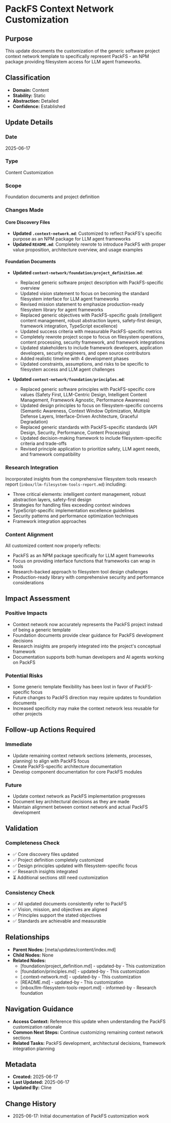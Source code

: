 # PackFS Context Network Customization

## Purpose
This update documents the customization of the generic software project context network template to specifically represent PackFS - an NPM package providing filesystem access for LLM agent frameworks.

## Classification
- **Domain:** Content
- **Stability:** Static
- **Abstraction:** Detailed
- **Confidence:** Established

## Update Details

### Date
2025-06-17

### Type
Content Customization

### Scope
Foundation documents and project definition

### Changes Made

#### Core Discovery Files
- **Updated `.context-network.md`**: Customized to reflect PackFS's specific purpose as an NPM package for LLM agent frameworks
- **Updated `README.md`**: Completely rewrote to introduce PackFS with proper value proposition, architecture overview, and usage examples

#### Foundation Documents
- **Updated `context-network/foundation/project_definition.md`**:
  - Replaced generic software project description with PackFS-specific overview
  - Updated vision statement to focus on becoming the standard filesystem interface for LLM agent frameworks
  - Revised mission statement to emphasize production-ready filesystem library for agent frameworks
  - Replaced generic objectives with PackFS-specific goals (intelligent content management, robust abstraction layers, safety-first design, framework integration, TypeScript excellence)
  - Updated success criteria with measurable PackFS-specific metrics
  - Completely rewrote project scope to focus on filesystem operations, content processing, security framework, and framework integrations
  - Updated stakeholders to include framework developers, application developers, security engineers, and open source contributors
  - Added realistic timeline with 4 development phases
  - Updated constraints, assumptions, and risks to be specific to filesystem access and LLM agent challenges

- **Updated `context-network/foundation/principles.md`**:
  - Replaced generic software principles with PackFS-specific core values (Safety First, LLM-Centric Design, Intelligent Content Management, Framework Agnostic, Performance Awareness)
  - Updated design principles to focus on filesystem-specific concerns (Semantic Awareness, Context Window Optimization, Multiple Defense Layers, Interface-Driven Architecture, Graceful Degradation)
  - Replaced generic standards with PackFS-specific standards (API Design, Security, Performance, Content Processing)
  - Updated decision-making framework to include filesystem-specific criteria and trade-offs
  - Revised principle application to prioritize safety, LLM agent needs, and framework compatibility

### Research Integration
Incorporated insights from the comprehensive filesystem tools research report (`inbox/llm-filesystem-tools-report.md`) including:
- Three critical elements: intelligent content management, robust abstraction layers, safety-first design
- Strategies for handling files exceeding context windows
- TypeScript-specific implementation excellence guidelines
- Security patterns and performance optimization techniques
- Framework integration approaches

### Content Alignment
All customized content now properly reflects:
- PackFS as an NPM package specifically for LLM agent frameworks
- Focus on providing interface functions that frameworks can wrap in tools
- Research-backed approach to filesystem tool design challenges
- Production-ready library with comprehensive security and performance considerations

## Impact Assessment

### Positive Impacts
- Context network now accurately represents the PackFS project instead of being a generic template
- Foundation documents provide clear guidance for PackFS development decisions
- Research insights are properly integrated into the project's conceptual framework
- Documentation supports both human developers and AI agents working on PackFS

### Potential Risks
- Some generic template flexibility has been lost in favor of PackFS-specific focus
- Future changes to PackFS direction may require updates to foundation documents
- Increased specificity may make the context network less reusable for other projects

## Follow-up Actions Required

### Immediate
- Update remaining context network sections (elements, processes, planning) to align with PackFS focus
- Create PackFS-specific architecture documentation
- Develop component documentation for core PackFS modules

### Future
- Update context network as PackFS implementation progresses
- Document key architectural decisions as they are made
- Maintain alignment between context network and actual PackFS development

## Validation

### Completeness Check
- ✅ Core discovery files updated
- ✅ Project definition completely customized
- ✅ Design principles updated with filesystem-specific focus
- ✅ Research insights integrated
- ⏳ Additional sections still need customization

### Consistency Check
- ✅ All updated documents consistently refer to PackFS
- ✅ Vision, mission, and objectives are aligned
- ✅ Principles support the stated objectives
- ✅ Standards are achievable and measurable

## Relationships
- **Parent Nodes:** [meta/updates/content/index.md]
- **Child Nodes:** None
- **Related Nodes:**
  - [foundation/project_definition.md] - updated-by - This customization
  - [foundation/principles.md] - updated-by - This customization
  - [.context-network.md] - updated-by - This customization
  - [README.md] - updated-by - This customization
  - [inbox/llm-filesystem-tools-report.md] - informed-by - Research foundation

## Navigation Guidance
- **Access Context:** Reference this update when understanding the PackFS customization rationale
- **Common Next Steps:** Continue customizing remaining context network sections
- **Related Tasks:** PackFS development, architectural decisions, framework integration planning

## Metadata
- **Created:** 2025-06-17
- **Last Updated:** 2025-06-17
- **Updated By:** Cline

## Change History
- 2025-06-17: Initial documentation of PackFS customization work
